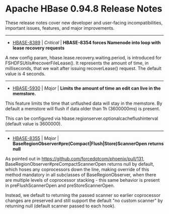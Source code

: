 
<!---
# Licensed to the Apache Software Foundation (ASF) under one
# or more contributor license agreements.  See the NOTICE file
# distributed with this work for additional information
# regarding copyright ownership.  The ASF licenses this file
# to you under the Apache License, Version 2.0 (the
# "License"); you may not use this file except in compliance
# with the License.  You may obtain a copy of the License at
#
#     http://www.apache.org/licenses/LICENSE-2.0
#
# Unless required by applicable law or agreed to in writing, software
# distributed under the License is distributed on an "AS IS" BASIS,
# WITHOUT WARRANTIES OR CONDITIONS OF ANY KIND, either express or implied.
# See the License for the specific language governing permissions and
# limitations under the License.
-->
# Apache HBase  0.94.8 Release Notes

These release notes cover new developer and user-facing incompatibilities, important issues, features, and major improvements.


---

* [HBASE-8389](https://issues.apache.org/jira/browse/HBASE-8389) | *Critical* | **HBASE-8354 forces Namenode into loop with lease recovery requests**

A new config param, hbase.lease.recovery.waiting.period, is introduced for FSHDFSUtils#recoverFileLease().
It represents the amount of time, in milliseconds, that we wait after issuing recoverLease() request. The default value is 4 seconds.


---

* [HBASE-5930](https://issues.apache.org/jira/browse/HBASE-5930) | *Major* | **Limits the amount of time an edit can live in the memstore.**

This feature limits the time that unflushed data will stay in the memstore.
By default a memstore will flush if data older than 1h (3600000ms) is present.

This can be configured via hbase.regionserver.optionalcacheflushinterval (default value is 3600000).


---

* [HBASE-8355](https://issues.apache.org/jira/browse/HBASE-8355) | *Major* | **BaseRegionObserver#pre(Compact\|Flush\|Store)ScannerOpen returns null**

As pointed out in https://github.com/forcedotcom/phoenix/pull/131, BaseRegionObserver#preCompactScannerOpen returns null by default, which hoses any coprocessors down the line, making override of this method mandatory in all subclasses of BaseRegionObserver, when there are multiple levels of coprocessor stacking - this same behavior is present in preFlushScannerOpen and preStoreScannerOpen. 

Instead, we default to returning the passed scanner so earlier coprocessor changes are preserved and still support the default "no custom scanner" by returning null (default scanner passed to each hook).



